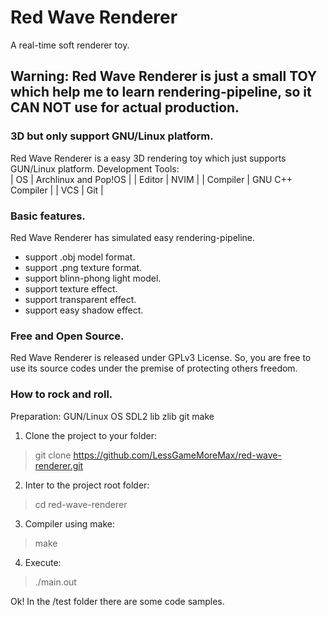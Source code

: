 # **Red Wave Renderer**
A real-time soft renderer toy.
## Warning: Red Wave Renderer is just a small TOY which help me to learn rendering-pipeline, so it CAN NOT use for actual production.
### 3D but only support GNU/Linux platform.
Red Wave Renderer is a easy 3D rendering toy which just supports GUN/Linux platform.
Development Tools: \
| OS | Archlinux and Pop!OS |
| Editor | NVIM |
| Compiler | GNU C++ Compiler |
| VCS | Git |
### Basic features.
Red Wave Renderer has simulated easy rendering-pipeline.
- support .obj model format. 
- support .png texture format.
- support blinn-phong light model.
- support texture effect.
- support transparent effect.
- support easy shadow effect.
### Free and Open Source.
Red Wave Renderer is released under GPLv3 License. So, you are free to use its source codes under the premise of protecting others freedom.
### How to rock and roll.
Preparation:
    GUN/Linux OS
    SDL2 lib
    zlib
    git
    make
1. Clone the project to your folder:
> git clone https://github.com/LessGameMoreMax/red-wave-renderer.git
2. Inter to the project root folder:
> cd red-wave-renderer
3. Compiler using make:
> make
4. Execute:
> ./main.out

Ok!
In the /test folder there are some code samples.
